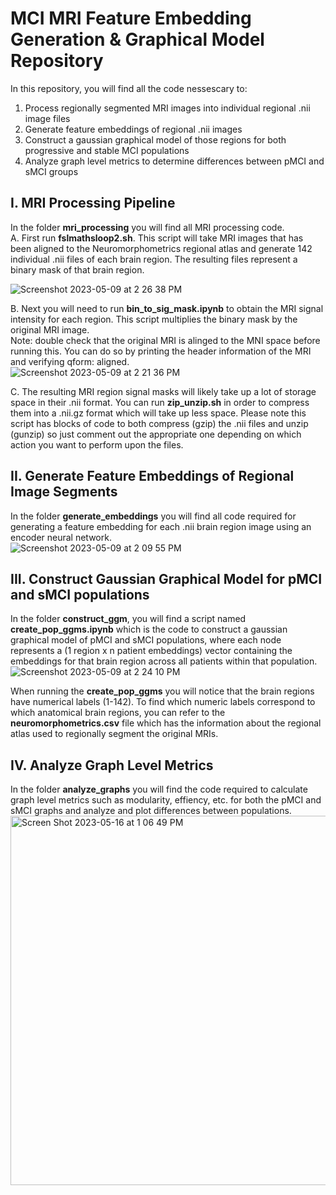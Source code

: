 # MCI MRI Feature Embedding Generation & Graphical Model Repository 
In this repository, you will find all the code nessescary to:
1. Process regionally segmented MRI images into individual regional .nii image files 
2. Generate feature embeddings of regional .nii images 
3. Construct a gaussian graphical model of those regions for both progressive and stable MCI populations 
4. Analyze graph level metrics to determine differences between pMCI and sMCI groups 

## I. MRI Processing Pipeline 
In the folder **mri_processing** you will find all MRI processing code. <br>
A. First run **fslmathsloop2.sh**. This script will take MRI images that has been aligned to the Neuromorphometrics regional atlas and generate 142 individual .nii files of each brain region. The resulting files represent a binary mask of that brain region. 

![Screenshot 2023-05-09 at 2 26 38 PM](https://github.com/vkola-lab/mci_mri_graph/assets/90205073/3c9227b9-5f42-4be0-a1ac-3e0d8c19ad70)

B. Next you will need to run **bin_to_sig_mask.ipynb** to obtain the MRI signal intensity for each region. This script multiplies the binary mask by the original MRI image. <br> Note: double check that the original MRI is alinged to the MNI space before running this. You can do so by printing the header information of the MRI and verifying qform: aligned. <br>
![Screenshot 2023-05-09 at 2 21 36 PM](https://github.com/vkola-lab/mci_mri_graph/assets/90205073/56ee2292-92d4-4620-af33-85bdbabad10a)

C. The resulting MRI region signal masks will likely take up a lot of storage space in their .nii format. You can run **zip_unzip.sh** in order to compress them into a .nii.gz format which will take up less space. Please note this script has blocks of code to both compress (gzip) the .nii files and unzip (gunzip) so just comment out the appropriate one depending on which action you want to perform upon the files.
## II. Generate Feature Embeddings of Regional Image Segments 
In the folder **generate_embeddings** you will find all code required for generating a feature embedding for each .nii brain region image using an encoder neural network. <br>
![Screenshot 2023-05-09 at 2 09 55 PM](https://github.com/vkola-lab/mci_mri_graph/assets/90205073/5edaf2c5-2330-47bc-b420-6396bf0c86c1)



## III. Construct Gaussian Graphical Model for pMCI and sMCI populations 
In the folder **construct_ggm**, you will find a script named **create_pop_ggms.ipynb** which is the code to construct a gaussian graphical model of pMCI and sMCI populations, where each node represents a (1 region x n patient embeddings) vector containing the embeddings for that brain region across all patients within that population. <br>
![Screenshot 2023-05-09 at 2 24 10 PM](https://github.com/vkola-lab/mci_mri_graph/assets/90205073/35d09a14-2812-4b0c-88f6-5004f8406ba3)

When running the **create_pop_ggms** you will notice that the brain regions have numerical labels (1-142). To find which numeric labels correspond to which anatomical brain regions, you can refer to the **neuromorphometrics.csv** file which has the information about the regional atlas used to regionally segment the original MRIs. 

## IV. Analyze Graph Level Metrics 
In the folder **analyze_graphs** you will find the code required to calculate graph level metrics such as modularity, effiency, etc. for both the pMCI and sMCI graphs and analyze and plot differences between populations.
<br> <img width="591" alt="Screen Shot 2023-05-16 at 1 06 49 PM" src="https://github.com/vkola-lab/mci_mri_graph/assets/90205073/89e00133-f66e-4962-9d38-ca9f042612c9">


